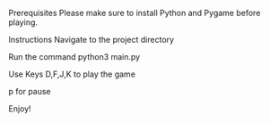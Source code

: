 Prerequisites
Please make sure to install Python and Pygame before playing.

Instructions
Navigate to the project directory

Run the command python3 main.py

Use Keys D,F,J,K to play the game

p for pause

Enjoy! 


